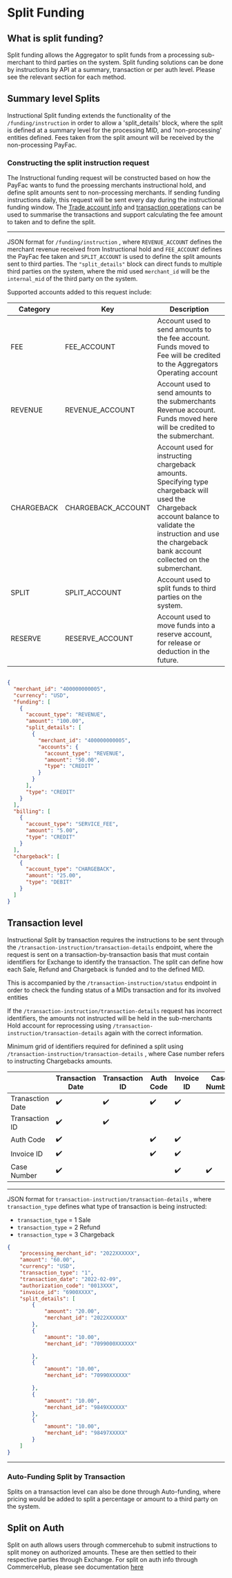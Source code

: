 
# Split Funding

## What is split funding?

Split funding allows the Aggregator to split funds from a processing sub-merchant to third parties on the system. Split funding solutions can be done by instructions by API at a summary, transaction or per auth level. Please see the relevant section for each method. 

## Summary level Splits

Instructional Split funding extends the functionality of the `/funding/instruction` in order to allow a 'split_details' block, where the split is defined at a summary level for the processing MID, and 'non-processing' entities defined. Fees taken from the split amount will be received by the non-processing PayFac.

### Constructing the split instruction request

<!--
type: tab
titles: Split instructional funding, JSON instructional funding example
-->

The Instructional funding request will be constructed based on how the PayFac wants to fund the proessing merchants instructional hold, and define split amounts sent to non-processing merchants. If sending funding instructions daily, this request will be sent every day during the instructional funding window. The [Trade account info](?path=docs/getting-started/account-operations.md) and [transaction operations](?path=docs/getting-started/transactions.md) can be used to summarise the transactions and support calculating the fee amount to taken and to define the split.

---

<!-- type: tab -->

JSON format for `/funding/instruction` , where `REVENUE_ACCOUNT` defines the merchant revenue received from Instructional hold and `FEE_ACCOUNT` defines the PayFac fee taken and `SPLIT_ACCOUNT` is used to define the split amounts sent to third parties. The `"split_details"` block can direct funds to multiple third parties on the system, where the mid used `merchant_id` will be the `internal_mid` of the third party on the system. 

Supported accounts added to this request include:

| Category    | Key                 | Description                                         |
|-------------|---------------------|-----------------------------------------------------|
| FEE         | FEE_ACCOUNT         | Account used to send amounts to the fee account. Funds moved to Fee will be credited to the Aggregators Operating account            |
| REVENUE     | REVENUE_ACCOUNT     | Account used to send amounts to the submerchants Revenue account. Funds moved here will be credited to the submerchant.  |
| CHARGEBACK  | CHARGEBACK_ACCOUNT     | Account used for instructing chargeback amounts. Specifying type chargeback will used the Chargeback account balance to validate the instruction and use the chargeback bank account collected on the submerchant. |
| SPLIT       | SPLIT_ACCOUNT       | Account used to split funds to third parties on the system.  |
| RESERVE     | RESERVE_ACCOUNT     | Account used to move funds into a reserve account, for release or deduction in the future. |

```json

{
  "merchant_id": "400000000005",
  "currency": "USD",
  "funding": [
    {
      "account_type": "REVENUE",
      "amount": "100.00",
      "split_details": [
        {
          "merchant_id": "400000000005",
          "accounts": {
            "account_type": "REVENUE",
            "amount": "50.00",
            "type": "CREDIT"
          }
        }
      ],
      "type": "CREDIT"
    }
  ],
  "billing": [
    {
      "account_type": "SERVICE_FEE",
      "amount": "5.00",
      "type": "CREDIT"
    }
  ],
  "chargeback": [
    {
      "account_type": "CHARGEBACK",
      "amount": "25.00",
      "type": "DEBIT"
    }
  ]
}

```

<!-- type: tab-end -->

## Transaction level

Instructional Split by transaction requires the instructions to be sent through the `/transaction-instruction/transaction-details` endpoint, where the request is sent on a transaction-by-transaction basis that must contain identifiers for Exchange to identify the transaction. The split can define how each Sale, Refund and Chargeback is funded and to the defined MID.

This is accompanied by the `/transaction-instruction/status` endpoint in order to check the funding status of a MIDs transaction and for its involved entities

If the `/transaction-instruction/transaction-details` request has incorrect identifiers, the amounts not instructed will be held in the sub-merchants Hold account for reprocessing using  `/transaction-instruction/transaction-details` again with the correct information.

<!--
type: tab
titles: Required split identifiers, JSON Split details example
-->

Minimum grid of identifiers required for definined a split using `/transaction-instruction/transaction-details` , where Case number refers to instructing Chargebacks amounts.

|  | Transaction Date | Transaction ID | Auth Code | Invoice ID | Case Number |
| ----------- | ----------- | ----------- | ----------- | ----------- | ----------- |
| Tranasction Date | ✔️ | ✔️ | ✔️ | ✔️ |  |
| Transaction ID | ✔️ | ✔️ |  |  |  |
| Auth Code | ✔️ |  | ✔️ | ✔️ |  |
| Invoice ID | ✔️ |  | ✔️ | ✔️ |  |
| Case Number | ✔️ |  |  | ✔️ | ✔️ |


---

<!-- type: tab -->

JSON format for `transaction-instruction/transaction-details` , where `transaction_type` defines what type of transaction is being instructed:
- `transaction_type` = 1 Sale
- `transaction_type` = 2 Refund
- `transaction_type` = 3 Chargeback 

```json
{
    "processing_merchant_id": "2022XXXXXX", 
    "amount": "60.00", 
    "currency": "USD",
    "transaction_type": "1",
    "transaction_date": "2022-02-09",
    "authorization_code": "0013XXX",
    "invoice_id": "6900XXXX",
    "split_details": [
        {
            "amount": "20.00",
            "merchant_id": "2022XXXXXX"
        },
        {
            "amount": "10.00",
            "merchant_id": "7099000XXXXXX" 

        },
        {
            "amount": "10.00",
            "merchant_id": "70990XXXXXX" 

        },
        {
            "amount": "10.00",
            "merchant_id": "9849XXXXXX" 
        },
        {
            "amount": "10.00",
            "merchant_id": "98497XXXXX" 
        }
    ]
}
```

<!-- type: tab-end -->

---

### Auto-Funding Split by Transaction

Splits on a transaction level can also be done through Auto-funding, where pricing would be added to split a percentage or amount to a third party on the system. 

## Split on Auth

Split on auth allows users through commercehub to submit instructions to split money on authorized amounts. These are then settled to their respective parties through Exchange.
For split on auth info through CommerceHub, please see documentation [here](?path=docs/Resources/Guides/Partners/PFAC/Split-Settlement.md&branch=preview#account-type)




